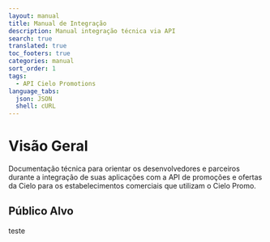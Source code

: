 ```yaml
---
layout: manual
title: Manual de Integração
description: Manual integração técnica via API
search: true
translated: true
toc_footers: true
categories: manual
sort_order: 1
tags:
  - API Cielo Promotions
language_tabs:
  json: JSON
  shell: cURL
---
```


# Visão Geral

Documentação técnica para orientar os desenvolvedores e parceiros durante a integração de suas aplicações com a API de promoções e ofertas da Cielo para os estabelecimentos comerciais que utilizam o Cielo Promo.

## Público Alvo

teste

